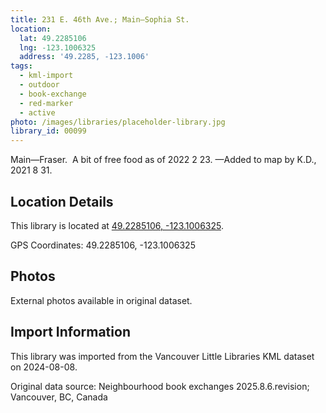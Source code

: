 ```yaml
---
title: 231 E. 46th Ave.; Main—Sophia St.
location:
  lat: 49.2285106
  lng: -123.1006325
  address: '49.2285, -123.1006'
tags:
  - kml-import
  - outdoor
  - book-exchange
  - red-marker
  - active
photo: /images/libraries/placeholder-library.jpg
library_id: 00099
---
```

Main—Fraser.  A bit of free food as of 2022 2 23.
—Added to map by K.D., 2021 8 31.  

## Location Details

This library is located at [49.2285106, -123.1006325](https://www.google.com/maps?q=49.2285106,-123.1006325).

GPS Coordinates: 49.2285106, -123.1006325

## Photos

External photos available in original dataset.

## Import Information

This library was imported from the Vancouver Little Libraries KML dataset on 2024-08-08.

Original data source: Neighbourhood book exchanges 2025.8.6.revision; Vancouver, BC, Canada
